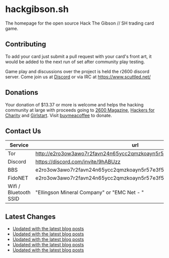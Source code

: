 # hackgibson.sh
The homepage for the open source Hack The Gibson // SH trading card game.


## Contributing

To add your card just submit a pull request with your card's front art, it would be added to the next run of set after community play testing.

Game play and discussions over the project is held the r2600 discord server. Come join us at [Discord](https://discord.com/invite/9hABUzz) or via IRC at https://www.scuttled.net/


## Donations

Your donation of $13.37 or more is welcome and helps the hacking community at large with proceeds going to [2600 Magazine](https://2600.com/), [Hackers for Charity](https://hackersforcharity.org) and [Girlstart](https://girlstart.org).  Visit [buymeacoffee](https://www.buymeacoffee.com/hackgibson.sh) to donate.


## Contact Us

Service | url
-|-
Tor | http://e2ro3ow3awo7r2favn24n65ycc2qmzkoayn5r57e3f56nvjwdcgg32ad.onion
Discord | https://discord.com/invite/9hABUzz
BBS | e2ro3ow3awo7r2favn24n65ycc2qmzkoayn5r57e3f56nvjwdcgg32ad.onion:23
FidoNET | e2ro3ow3awo7r2favn24n65ycc2qmzkoayn5r57e3f56nvjwdcgg32ad.onion:24554
Wifi / Bluetooth SSID | "Ellingson Mineral Company" or "EMC Net - <fidonet address>"

## Latest Changes
<!-- BLOG-POST-LIST:START -->
- [Updated with the latest blog posts](https://github.com/DFW2600/hackgibson.sh/commit/4529a6aaf84b3ce8078f3574de920576ae3f8ad4)
- [Updated with the latest blog posts](https://github.com/DFW2600/hackgibson.sh/commit/f2e66ae29170fa3eba9c36800df7003120f7d4d8)
- [Updated with the latest blog posts](https://github.com/DFW2600/hackgibson.sh/commit/c5c4ae4bb31383c1960b6a246724bebaec7c02ba)
- [Updated with the latest blog posts](https://github.com/DFW2600/hackgibson.sh/commit/39a2b177aa50ead6d84cf29be1719632d7b28644)
- [Updated with the latest blog posts](https://github.com/DFW2600/hackgibson.sh/commit/54798edf739a177e12f6dc50efd16b671f0d4952)
<!-- BLOG-POST-LIST:END -->
